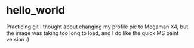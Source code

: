 # hello_world
Practicing git
I thought about changing my profile pic to Megaman X4, but the image was taking too long to load, and I do like the quick MS paint version :)
